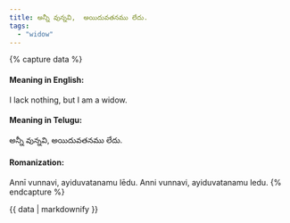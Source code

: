```yaml
---
title: అన్నీ వున్నవి,  అయిదువతనము లేదు.
tags:
  - "widow"
---
```


{% capture data %}
#### Meaning in English:
I lack nothing, but I am a widow.

#### Meaning in Telugu:
అన్నీ వున్నవి,  అయిదువతనము లేదు.

#### Romanization:
Annī vunnavi,  ayiduvatanamu lēdu.
Anni vunnavi,  ayiduvatanamu ledu.
{% endcapture %}

{{ data | markdownify }}

